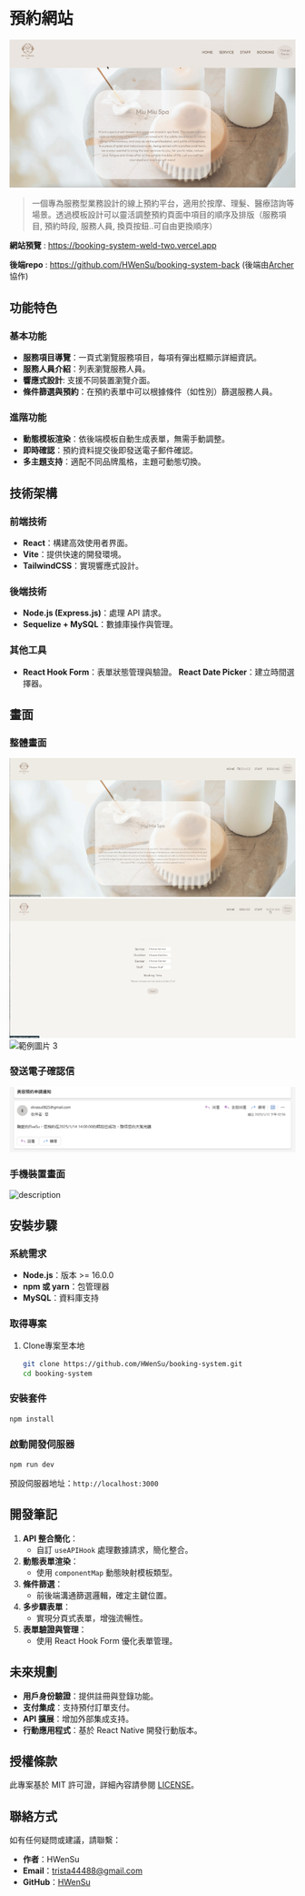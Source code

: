 # 預約網站
![專案封面圖](https://github.com/HWenSu/booking-system/blob/main/HomePage.gif)
>一個專為服務型業務設計的線上預約平台，適用於按摩、理髮、醫療諮詢等場景。透過模板設計可以靈活調整預約頁面中項目的順序及排版（服務項目, 預約時段, 服務人員, 換頁按鈕..可自由更換順序）

**網站預覽** : https://booking-system-weld-two.vercel.app

**後端repo** : https://github.com/HWenSu/booking-system-back (後端由[Archer](https://github.com/Archer3912)協作)


## 功能特色

### 基本功能
- **服務項目導覽**：一頁式瀏覽服務項目，每項有彈出框顯示詳細資訊。
- **服務人員介紹**：列表瀏覽服務人員。
- **響應式設計**: 支援不同裝置瀏覽介面。
- **條件篩選與預約**：在預約表單中可以根據條件（如性別）篩選服務人員。

### 進階功能
- **動態模板渲染**：依後端模板自動生成表單，無需手動調整。
- **即時確認**：預約資料提交後即發送電子郵件確認。
- **多主題支持**：適配不同品牌風格，主題可動態切換。


## 技術架構

### 前端技術

- **React**：構建高效使用者界面。
- **Vite**：提供快速的開發環境。
- **TailwindCSS**：實現響應式設計。

### 後端技術

- **Node.js (Express.js)**：處理 API 請求。
- **Sequelize + MySQL**：數據庫操作與管理。

### 其他工具

- **React Hook Form**：表單狀態管理與驗證。
**React Date Picker**：建立時間選擇器。



## 畫面

### 整體畫面

![範例圖片 1](https://github.com/HWenSu/booking-system/blob/main/ServiceStaffPage.gif)
![範例圖片 2](https://github.com/HWenSu/booking-system/blob/main/Booking.gif)
![範例圖片 3](https://github.com/HWenSu/booking-system/blob/main/ChangeTheme.gif)

### 發送電子確認信

![範例圖片 3](https://github.com/HWenSu/booking-system/blob/main/Email.png)

### 手機裝置畫面
<img src="https://github.com/HWenSu/booking-system/blob/main/Mobile.gif" alt="description" width="300">

## 安裝步驟

### 系統需求

- **Node.js**：版本 >= 16.0.0
- **npm 或 yarn**：包管理器
- **MySQL**：資料庫支持

### 取得專案

1. Clone專案至本地

   ```bash
   git clone https://github.com/HWenSu/booking-system.git
   cd booking-system
   ```

### 安裝套件

   ```bash
   npm install
   ```


### 啟動開發伺服器

   ```bash
   npm run dev
   ```

   預設伺服器地址：`http://localhost:3000`


##  開發筆記

1. **API 整合簡化**：
   - 自訂 `useAPIHook` 處理數據請求，簡化整合。
2. **動態表單渲染**：
   - 使用 `componentMap` 動態映射模板類型。
3. **條件篩選**：
   - 前後端溝通篩選邏輯，確定主鍵位置。
4. **多步驟表單**：
   - 實現分頁式表單，增強流暢性。
5. **表單驗證與管理**：
   - 使用 React Hook Form 優化表單管理。



## 未來規劃


- **用戶身份驗證**：提供註冊與登錄功能。
- **支付集成**：支持預付訂單支付。
- **API 擴展**：增加外部集成支持。
- **行動應用程式**：基於 React Native 開發行動版本。



##  授權條款

此專案基於 MIT 許可證，詳細內容請參閱 [LICENSE](./LICENSE)。


## 聯絡方式

如有任何疑問或建議，請聯繫：

- **作者**：HWenSu
- **Email**：[trista44488@gmail.com](mailto:trista44488@gmail.com)
- **GitHub**：[HWenSu](https://github.com/HWenSu)

